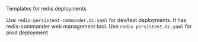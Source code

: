 Templates for redis deployments

Use `redis-persistent-commander.dc.yaml` for dev/test deployments. It has redis-commander web management tool.
Use `redis-persistent.dc.yaml` for prod deployment
